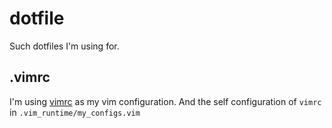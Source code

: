 # dotfile

Such dotfiles I'm using for.

## .vimrc

I'm using [vimrc](https://github.com/amix/vimrc) as my vim configuration. And the self configuration of `vimrc` in `.vim_runtime/my_configs.vim`
